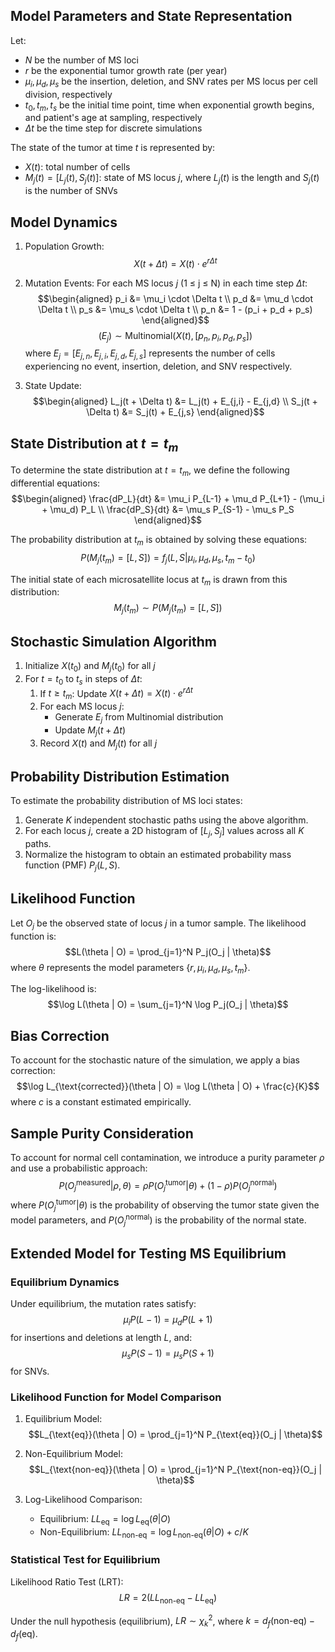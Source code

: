## Model Parameters and State Representation

Let:
- $N$ be the number of MS loci
- $r$ be the exponential tumor growth rate (per year)
- $\mu_i, \mu_d, \mu_s$ be the insertion, deletion, and SNV rates per MS locus per cell division, respectively
- $t_0, t_m, t_s$ be the initial time point, time when exponential growth begins, and patient's age at sampling, respectively
- $\Delta t$ be the time step for discrete simulations

The state of the tumor at time $t$ is represented by:
- $X(t)$: total number of cells
- $M_j(t) = [L_j(t), S_j(t)]$: state of MS locus $j$, where $L_j(t)$ is the length and $S_j(t)$ is the number of SNVs

## Model Dynamics

1. Population Growth:
   $$X(t + \Delta t) = X(t) \cdot e^{r \Delta t}$$

2. Mutation Events:
   For each MS locus $j$ (1 ≤ j ≤ N) in each time step $\Delta t$:
   $$\begin{aligned}
   p_i &= \mu_i \cdot \Delta t \\
   p_d &= \mu_d \cdot \Delta t \\
   p_s &= \mu_s \cdot \Delta t \\
   p_n &= 1 - (p_i + p_d + p_s)
   \end{aligned}$$
   $$(E_j) \sim \text{Multinomial}(X(t), [p_n, p_i, p_d, p_s])$$
   where $E_j = [E_{j,n}, E_{j,i}, E_{j,d}, E_{j,s}]$ represents the number of cells experiencing no event, insertion, deletion, and SNV respectively.

3. State Update:
   $$\begin{aligned}
   L_j(t + \Delta t) &= L_j(t) + E_{j,i} - E_{j,d} \\
   S_j(t + \Delta t) &= S_j(t) + E_{j,s}
   \end{aligned}$$

## State Distribution at $t = t_m$

To determine the state distribution at $t = t_m$, we define the following differential equations:
$$\begin{aligned}
\frac{dP_L}{dt} &= \mu_i P_{L-1} + \mu_d P_{L+1} - (\mu_i + \mu_d) P_L \\
\frac{dP_S}{dt} &= \mu_s P_{S-1} - \mu_s P_S
\end{aligned}$$

The probability distribution at $t_m$ is obtained by solving these equations:
$$P(M_j(t_m) = [L, S]) = f_j(L, S | \mu_i, \mu_d, \mu_s, t_m - t_0)$$

The initial state of each microsatellite locus at $t_m$ is drawn from this distribution:
$$M_j(t_m) \sim P(M_j(t_m) = [L, S])$$

## Stochastic Simulation Algorithm

1. Initialize $X(t_0)$ and $M_j(t_0)$ for all $j$
2. For $t = t_0$ to $t_s$ in steps of $\Delta t$:
   1. If $t \geq t_m$: Update $X(t + \Delta t) = X(t) \cdot e^{r \Delta t}$
   2. For each MS locus $j$:
      - Generate $E_j$ from Multinomial distribution
      - Update $M_j(t + \Delta t)$
   3. Record $X(t)$ and $M_j(t)$ for all $j$

## Probability Distribution Estimation

To estimate the probability distribution of MS loci states:
1. Generate $K$ independent stochastic paths using the above algorithm.
2. For each locus $j$, create a 2D histogram of $[L_j, S_j]$ values across all $K$ paths.
3. Normalize the histogram to obtain an estimated probability mass function (PMF) $P_j(L, S)$.

## Likelihood Function

Let $O_j$ be the observed state of locus $j$ in a tumor sample. The likelihood function is:
$$L(\theta | O) = \prod_{j=1}^N P_j(O_j | \theta)$$
where $\theta$ represents the model parameters $\{r, \mu_i, \mu_d, \mu_s, t_m\}$.

The log-likelihood is:
$$\log L(\theta | O) = \sum_{j=1}^N \log P_j(O_j | \theta)$$

## Bias Correction

To account for the stochastic nature of the simulation, we apply a bias correction:
$$\log L_{\text{corrected}}(\theta | O) = \log L(\theta | O) + \frac{c}{K}$$
where $c$ is a constant estimated empirically.

## Sample Purity Consideration

To account for normal cell contamination, we introduce a purity parameter $\rho$ and use a probabilistic approach:
$$P(O_j^{\text{measured}} | \rho, \theta) = \rho P(O_j^{\text{tumor}} | \theta) + (1-\rho) P(O_j^{\text{normal}})$$
where $P(O_j^{\text{tumor}} | \theta)$ is the probability of observing the tumor state given the model parameters, and $P(O_j^{\text{normal}})$ is the probability of the normal state.

## Extended Model for Testing MS Equilibrium

### Equilibrium Dynamics

Under equilibrium, the mutation rates satisfy:
$$\mu_i P(L - 1) = \mu_d P(L + 1)$$
for insertions and deletions at length $L$, and:
$$\mu_s P(S - 1) = \mu_s P(S + 1)$$
for SNVs.

### Likelihood Function for Model Comparison

1. Equilibrium Model:
   $$L_{\text{eq}}(\theta | O) = \prod_{j=1}^N P_{\text{eq}}(O_j | \theta)$$

2. Non-Equilibrium Model:
   $$L_{\text{non-eq}}(\theta | O) = \prod_{j=1}^N P_{\text{non-eq}}(O_j | \theta)$$

3. Log-Likelihood Comparison:
   - Equilibrium: $LL_{\text{eq}} = \log L_{\text{eq}}(\theta | O)$
   - Non-Equilibrium: $LL_{\text{non-eq}} = \log L_{\text{non-eq}}(\theta | O) + c/K$

### Statistical Test for Equilibrium

Likelihood Ratio Test (LRT):
$$LR = 2 (LL_{\text{non-eq}} - LL_{\text{eq}})$$

Under the null hypothesis (equilibrium), $LR \sim \chi^2_k$, where $k = d_f(\text{non-eq}) - d_f(\text{eq})$.

